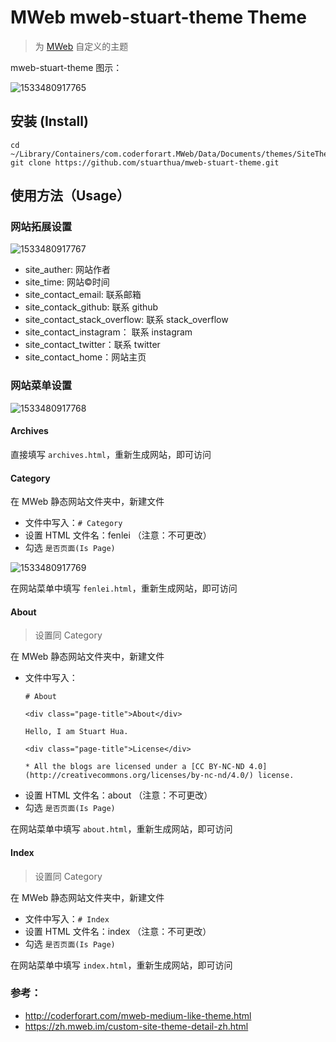 # MWeb mweb-stuart-theme Theme

> 为 [MWeb](https://zh.mweb.im/) 自定义的主题

mweb-stuart-theme 图示：

![1533480917765](http://res.stuarthua.com/1533480917765.png)

## 安装 (Install)

```
cd ~/Library/Containers/com.coderforart.MWeb/Data/Documents/themes/SiteThemes
git clone https://github.com/stuarthua/mweb-stuart-theme.git
```

## 使用方法（Usage）

### 网站拓展设置

![1533480917767](http://res.stuarthua.com/1533480917767.png)

* site_auther: 网站作者
* site_time: 网站©时间
* site_contact_email: 联系邮箱
* site_contack_github: 联系 github
* site_contact_stack_overflow: 联系 stack_overflow
* site_contact_instagram： 联系 instagram
* site_contact_twitter：联系 twitter
* site_contact_home：网站主页

### 网站菜单设置

![1533480917768](http://res.stuarthua.com/1533480917768.png)


#### Archives

直接填写 `archives.html`，重新生成网站，即可访问

#### Category

在 MWeb 静态网站文件夹中，新建文件

* 文件中写入：`# Category`
* 设置 HTML 文件名：fenlei （注意：不可更改）
* 勾选 `是否页面(Is Page)`

![1533480917769](http://res.stuarthua.com/1533480917769.png)

在网站菜单中填写 `fenlei.html`，重新生成网站，即可访问

#### About

>设置同 Category

在 MWeb 静态网站文件夹中，新建文件

* 文件中写入：
  ```
  # About
  
  <div class="page-title">About</div>
  
  Hello, I am Stuart Hua.
  
  <div class="page-title">License</div>
  
  * All the blogs are licensed under a [CC BY-NC-ND 4.0]  (http://creativecommons.org/licenses/by-nc-nd/4.0/) license.
  ```
* 设置 HTML 文件名：about （注意：不可更改）
* 勾选 `是否页面(Is Page)`

在网站菜单中填写 `about.html`，重新生成网站，即可访问

#### Index

>设置同 Category

在 MWeb 静态网站文件夹中，新建文件

* 文件中写入：`# Index`
* 设置 HTML 文件名：index （注意：不可更改）
* 勾选 `是否页面(Is Page)`

在网站菜单中填写 `index.html`，重新生成网站，即可访问

### 参考：

* http://coderforart.com/mweb-medium-like-theme.html
* https://zh.mweb.im/custom-site-theme-detail-zh.html

